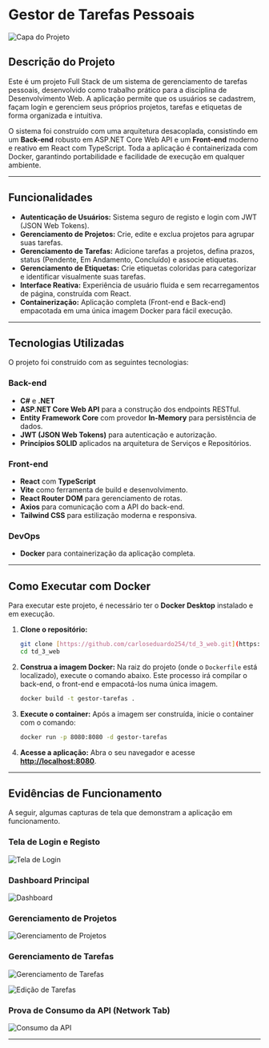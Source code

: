 # Gestor de Tarefas Pessoais

![Capa do Projeto](https://placehold.co/1200x600/10102E/E0E0E0?text=Gestor%20de%20Tarefas)

## Descrição do Projeto

Este é um projeto Full Stack de um sistema de gerenciamento de tarefas pessoais, desenvolvido como trabalho prático para a disciplina de Desenvolvimento Web. A aplicação permite que os usuários se cadastrem, façam login e gerenciem seus próprios projetos, tarefas e etiquetas de forma organizada e intuitiva.

O sistema foi construído com uma arquitetura desacoplada, consistindo em um **Back-end** robusto em ASP.NET Core Web API e um **Front-end** moderno e reativo em React com TypeScript. Toda a aplicação é containerizada com Docker, garantindo portabilidade e facilidade de execução em qualquer ambiente.

---

## Funcionalidades

-   **Autenticação de Usuários:** Sistema seguro de registo e login com JWT (JSON Web Tokens).
-   **Gerenciamento de Projetos:** Crie, edite e exclua projetos para agrupar suas tarefas.
-   **Gerenciamento de Tarefas:** Adicione tarefas a projetos, defina prazos, status (Pendente, Em Andamento, Concluído) e associe etiquetas.
-   **Gerenciamento de Etiquetas:** Crie etiquetas coloridas para categorizar e identificar visualmente suas tarefas.
-   **Interface Reativa:** Experiência de usuário fluida e sem recarregamentos de página, construída com React.
-   **Containerização:** Aplicação completa (Front-end e Back-end) empacotada em uma única imagem Docker para fácil execução.

---

## Tecnologias Utilizadas

O projeto foi construído com as seguintes tecnologias:

### **Back-end**

-   **C#** e **.NET**
-   **ASP.NET Core Web API** para a construção dos endpoints RESTful.
-   **Entity Framework Core** com provedor **In-Memory** para persistência de dados.
-   **JWT (JSON Web Tokens)** para autenticação e autorização.
-   **Princípios SOLID** aplicados na arquitetura de Serviços e Repositórios.

### **Front-end**

-   **React** com **TypeScript**
-   **Vite** como ferramenta de build e desenvolvimento.
-   **React Router DOM** para gerenciamento de rotas.
-   **Axios** para comunicação com a API do back-end.
-   **Tailwind CSS** para estilização moderna e responsiva.

### **DevOps**

-   **Docker** para containerização da aplicação completa.

---

## Como Executar com Docker

Para executar este projeto, é necessário ter o **Docker Desktop** instalado e em execução.

1.  **Clone o repositório:**
    ```bash
    git clone [https://github.com/carloseduardo254/td_3_web.git](https://github.com/carloseduardo254/td_3_web.git)
    cd td_3_web
    ```

2.  **Construa a imagem Docker:**
    Na raiz do projeto (onde o `Dockerfile` está localizado), execute o comando abaixo. Este processo irá compilar o back-end, o front-end e empacotá-los numa única imagem.
    ```bash
    docker build -t gestor-tarefas .
    ```

3.  **Execute o container:**
    Após a imagem ser construída, inicie o container com o comando:
    ```bash
    docker run -p 8080:8080 -d gestor-tarefas
    ```

4.  **Acesse a aplicação:**
    Abra o seu navegador e acesse **[http://localhost:8080](http://localhost:8080)**.

---

## Evidências de Funcionamento

A seguir, algumas capturas de tela que demonstram a aplicação em funcionamento.

### Tela de Login e Registo

![Tela de Login](<img width="1919" height="1079" alt="image" src="https://github.com/user-attachments/assets/d559e96e-10b0-4989-ab3c-cb15723a6c6e" />)

### Dashboard Principal

![Dashboard](<img width="1919" height="1079" alt="image" src="https://github.com/user-attachments/assets/96fe7586-03ba-4a80-8df6-b437fd05a8dd" />)

### Gerenciamento de Projetos

![Gerenciamento de Projetos](<img width="1919" height="1079" alt="image" src="https://github.com/user-attachments/assets/1781349c-8096-4112-8ce3-d10fb2a2ab4f" />)

### Gerenciamento de Tarefas

![Gerenciamento de Tarefas](<img width="1919" height="1066" alt="image" src="https://github.com/user-attachments/assets/9108a494-b4fc-4d10-ad85-b72f470d409d" />)

![Edição de Tarefas](<img width="1919" height="1079" alt="image" src="https://github.com/user-attachments/assets/12fb32c7-99eb-475d-8547-3121d71a653c" />)

### Prova de Consumo da API (Network Tab)


![Consumo da API](<img width="1919" height="1079" alt="image" src="https://github.com/user-attachments/assets/5f5e20a7-e5c5-488a-b0c7-b20023c755bc" />)

---

